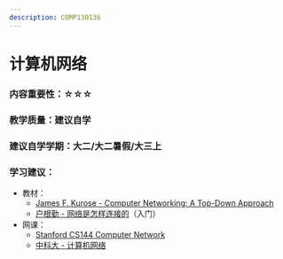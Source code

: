```yaml
---
description: COMP130136
---
```


# 计算机网络

### 内容重要性：☆☆☆

### 教学质量：建议自学

### 建议自学学期：大二/大二暑假/大三上

### 学习建议：

* 教材：
  * [James F. Kurose - Computer Networking: A Top-Down Approach](https://book.douban.com/subject/36081529/)
  * [户根勤 - 网络是怎样连接的](https://book.douban.com/subject/26941639/)（入门）
* 网课：
  * [Stanford CS144 Computer Network](https://csdiy.wiki/%E8%AE%A1%E7%AE%97%E6%9C%BA%E7%BD%91%E7%BB%9C/CS144/)
  * [中科大 - 计算机网络](https://csdiy.wiki/%E8%AE%A1%E7%AE%97%E6%9C%BA%E7%BD%91%E7%BB%9C/topdown\_ustc/)

